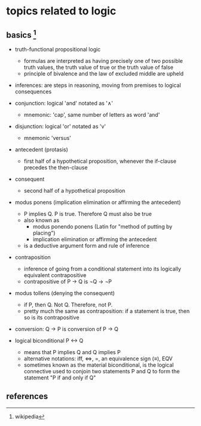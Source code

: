 # topics related to logic

## basics [^1]

- truth-functional propositional logic
  - formulas are interpreted as having precisely one of two possible truth values, 
    the truth value of true or the truth value of false
  - principle of bivalence and the law of excluded middle are upheld

- inferences: are steps in reasoning, moving from premises to logical consequences

- conjunction: logical 'and' notated as '∧' 
  - mnemonic: 'cap', same number of letters as word 'and'
- disjunction: logical 'or' notated as 'v' 
  - mnemonic 'versus'

- antecedent (protasis)
  - first half of a hypothetical proposition, whenever the if-clause precedes the then-clause

- consequent
  - second half of a hypothetical proposition

- modus ponens (implication elimination or affirming the antecedent)
    - P implies Q. P is true. Therefore Q must also be true
    - also known as
      - modus ponendo ponens (Latin for "method of putting by placing")
      - implication elimination or affirming the antecedent
    - is a deductive argument form and rule of inference

- contraposition
  - inference of going from a conditional statement into its logically equivalent contrapositive
  - contrapositive of P → Q is ¬Q → ¬P

- modus tollens (denying the consequent)
  - if P, then Q. Not Q. Therefore, not P.
  - pretty much the same as contraposition: if a statement is true, then so is its contrapositive

- conversion: Q → P is conversion of P → Q

- logical biconditional P <-> Q
  - means that P implies Q and Q implies P
  - alternative notations: iff, <=>, =, an equivalence sign (≡), EQV
  - sometimes known as the material biconditional, is the logical connective used to conjoin two 
    statements P and Q to form the statement "P if and only if Q"


## references

[^1]: wikipedia
